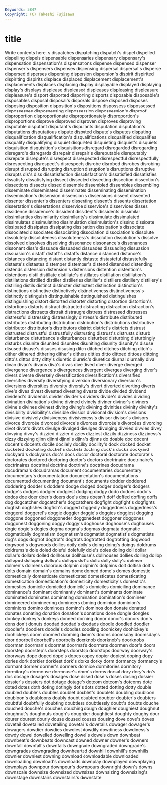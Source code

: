 ```yaml
---
Keywords: 5847 
Copyright: (C) Takeshi Fujisawa
---
```


# title

Write contents here.
s dispatches dispatching dispatch's dispel
dispelled dispelling dispels dispensable dispensaries dispensary dispensary's dispensation dispensation's dispensations
dispense dispensed dispenser dispenser's dispensers dispenses dispensing dispersal dispersal's disperse
dispersed disperses dispersing dispersion dispersion's dispirit dispirited dispiriting dispirits displace
displaced displacement displacement's displacements displaces displacing display displayable displayed displaying
display's displays displease displeased displeases displeasing displeasure displeasure's disport disported
disporting disports disposable disposable's disposables disposal disposal's disposals dispose disposed
disposes disposing disposition disposition's dispositions dispossess dispossessed dispossesses dispossessing dispossession
dispossession's disproof disproportion disproportionate disproportionately disproportion's disproportions disprove disproved disproven
disproves disproving disputable disputant disputant's disputants disputation disputation's disputations disputatious
dispute disputed dispute's disputes disputing disqualification disqualification's disqualifications disqualified disqualifies
disqualify disqualifying disquiet disquieted disquieting disquiet's disquiets disquisition disquisition's disquisitions
disregard disregarded disregarding disregard's disregards disrepair disrepair's disreputable disreputably disrepute
disrepute's disrespect disrespected disrespectful disrespectfully disrespecting disrespect's disrespects disrobe disrobed
disrobes disrobing disrupt disrupted disrupting disruption disruption's disruptions disruptive disrupts
dis's diss dissatisfaction dissatisfaction's dissatisfied dissatisfies dissatisfy dissatisfying dissect dissected
dissecting dissection dissection's dissections dissects dissed dissemble dissembled dissembles dissembling
disseminate disseminated disseminates disseminating dissemination dissemination's dissension dissension's dissensions dissent
dissented dissenter dissenter's dissenters dissenting dissent's dissents dissertation dissertation's dissertations
disservice disservice's disservices disses dissidence dissidence's dissident dissident's dissidents dissimilar
dissimilarities dissimilarity dissimilarity's dissimulate dissimulated dissimulates dissimulating dissimulation dissimulation's dissing
dissipate dissipated dissipates dissipating dissipation dissipation's dissociate dissociated dissociates dissociating
dissociation dissociation's dissolute dissolutely dissoluteness dissoluteness's dissolution dissolution's dissolve dissolved
dissolves dissolving dissonance dissonance's dissonances dissonant diss's dissuade dissuaded dissuades
dissuading dissuasion dissuasion's distaff distaff's distaffs distance distanced distance's distances
distancing distant distantly distaste distasteful distastefully distaste's distastes distemper distemper's
distend distended distending distends distension distension's distensions distention distention's distentions
distil distillate distillate's distillates distillation distillation's distillations distilled distiller distilleries
distiller's distillers distillery distillery's distilling distils distinct distincter distinctest distinction
distinction's distinctions distinctive distinctively distinctiveness distinctiveness's distinctly distinguish distinguishable distinguished
distinguishes distinguishing distort distorted distorter distorting distortion distortion's distortions distorts
distract distracted distracting distraction distraction's distractions distracts distrait distraught distress
distressed distresses distressful distressing distressingly distress's distribute distributed distributes distributing
distribution distribution's distributions distributive distributor distributor's distributors district district's districts
distrust distrusted distrustful distrustfully distrusting distrust's distrusts disturb disturbance disturbance's
disturbances disturbed disturbing disturbingly disturbs disunite disunited disunites disuniting disunity
disunity's disuse disused disuse's disuses disusing ditch ditched ditches ditching
ditch's dither dithered dithering dither's dithers ditties ditto dittoed dittoes
dittoing ditto's dittos ditty ditty's diuretic diuretic's diuretics diurnal diurnally
diva divan divan's divans diva's divas dive dived diver diverge
diverged divergence divergence's divergences divergent diverges diverging diver's divers diverse
diversely diversification diversification's diversified diversifies diversify diversifying diversion diversionary diversion's
diversions diversities diversity diversity's divert diverted diverting diverts dive's dives
divest divested divesting divests divide divided dividend dividend's dividends divider
divider's dividers divide's divides dividing divination divination's divine divined divinely
diviner diviner's diviners divine's divines divinest diving diving's divining divinities
divinity divinity's divisibility divisibility's divisible division divisional division's divisions divisive
divisively divisiveness divisiveness's divisor divisor's divisors divorce divorcée divorced divorce's
divorces divorcée's divorcées divorcing divot divot's divots divulge divulged divulges
divulging divvied divvies divvy divvying divvy's dizzied dizzier dizzies dizziest
dizzily dizziness dizziness's dizzy dizzying djinn djinni djinni's djinn's djinns
do doable doc docent docent's docents docile docilely docility docility's
dock docked docket docketed docketing docket's dockets docking dock's docks
dockyard dockyard's dockyards doc's docs doctor doctoral doctorate doctorate's doctorates
doctored doctoring doctor's doctors doctrinaire doctrinaire's doctrinaires doctrinal doctrine doctrine's
doctrines docudrama docudrama's docudramas document documentaries documentary documentary's documentation documentation's
documentations documented documenting document's documents dodder doddered doddering dodder's dodders
dodge dodged dodger dodger's dodgers dodge's dodges dodgier dodgiest dodging
dodgy dodo dodoes dodo's dodos doe doer doer's doers doe's
does doesn't doff doffed doffing doffs dog dogcatcher dogcatcher's dogcatchers
dogfight dogfight's dogfights dogfish dogfishes dogfish's dogged doggedly doggedness doggedness's
doggerel doggerel's doggie doggier doggie's doggies doggiest dogging doggone doggoned
doggoneder doggonedest doggoner doggones doggonest doggoning doggy doggy's doghouse doghouse's
doghouses dogie dogie's dogies dogma dogma's dogmas dogmata dogmatic dogmatically
dogmatism dogmatism's dogmatist dogmatist's dogmatists dog's dogs dogtrot dogtrot's dogtrots
dogtrotted dogtrotting dogwood dogwood's dogwoods doilies doily doily's doing doing's
doings doldrums doldrums's dole doled doleful dolefully dole's doles doling
doll dollar dollar's dollars dolled dollhouse dollhouse's dollhouses dollies dolling
dollop dolloped dolloping dollop's dollops doll's dolls dolly dolly's dolmen
dolmen's dolmens dolorous dolphin dolphin's dolphins dolt doltish dolt's dolts
domain domain's domains dome domed dome's domes domestic domestically domesticate
domesticated domesticates domesticating domestication domestication's domesticity domesticity's domestic's domestics domicile
domiciled domicile's domiciles domiciling dominance dominance's dominant dominantly dominant's dominants
dominate dominated dominates dominating domination domination's domineer domineered domineering domineers
doming dominion dominion's dominions domino dominoes domino's dominos don donate
donated donates donating donation donation's donations done dongle dongles donkey
donkey's donkeys donned donning donor donor's donors don's dons don't
donuts doodad doodad's doodads doodle doodled doodler doodler's doodlers doodle's
doodles doodling doohickey doohickey's doohickeys doom doomed dooming doom's dooms
doomsday doomsday's door doorbell doorbell's doorbells doorknob doorknob's doorknobs doorman
doorman's doormat doormat's doormats doormen door's doors doorstep doorstep's doorsteps
doorstop doorstops doorway doorway's doorways dope doped dope's dopes dopey
dopier dopiest doping dopy dories dork dorkier dorkiest dork's dorks
dorky dorm dormancy dormancy's dormant dormer dormer's dormers dormice dormitories
dormitory dormitory's dormouse dormouse's dorm's dorms dorsal dory dory's do's
dos dosage dosage's dosages dose dosed dose's doses dosing dossier
dossier's dossiers dot dotage dotage's dotcom dotcom's dotcoms dote doted
dotes doth doting dotingly dot's dots dotted dotting dotty double
doubled double's doubles doublet doublet's doublets doubling doubloon doubloon's doubloons
doubly doubt doubted doubter doubter's doubters doubtful doubtfully doubting doubtless
doubtlessly doubt's doubts douche douched douche's douches douching dough doughier
doughiest doughnut doughnut's doughnuts dough's doughtier doughtiest doughty doughy dour
dourer dourest dourly douse doused douses dousing dove dove's doves
dovetail dovetailed dovetailing dovetail's dovetails dowager dowager's dowagers dowdier dowdies
dowdiest dowdily dowdiness dowdiness's dowdy dowel dowelled dowelling dowel's dowels
down downbeat downbeat's downbeats downcast downed downer downer's downers downfall
downfall's downfalls downgrade downgraded downgrade's downgrades downgrading downhearted downhill downhill's
downhills downier downiest downing download downloadable downloaded downloading download's downloads
downplay downplayed downplaying downplays downpour downpour's downpours downright down's downs
downscale downsize downsized downsizes downsizing downsizing's downstage downstairs downstairs's downstate
